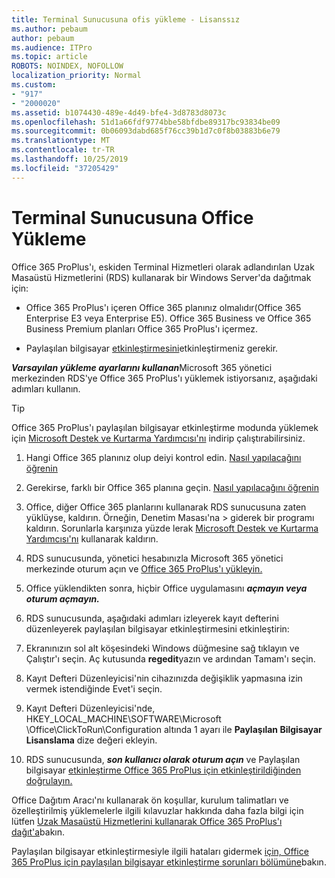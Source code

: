 ```yaml
---
title: Terminal Sunucusuna ofis yükleme - Lisanssız
ms.author: pebaum
author: pebaum
ms.audience: ITPro
ms.topic: article
ROBOTS: NOINDEX, NOFOLLOW
localization_priority: Normal
ms.custom:
- "917"
- "2000020"
ms.assetid: b1074430-489e-4d49-bfe4-3d8783d8073c
ms.openlocfilehash: 51d1a66fdf9774bbe58bfdbe89317bc93834be09
ms.sourcegitcommit: 0b06093dabd685f76cc39b1d7c0f8b03883b6e79
ms.translationtype: MT
ms.contentlocale: tr-TR
ms.lasthandoff: 10/25/2019
ms.locfileid: "37205429"
---
```

# <a name="installing-office-on-a-terminal-server"></a>Terminal Sunucusuna Office Yükleme

Office 365 ProPlus'ı, eskiden Terminal Hizmetleri olarak adlandırılan Uzak Masaüstü Hizmetlerini (RDS) kullanarak bir Windows Server'da dağıtmak için:
  
- Office 365 ProPlus'ı içeren Office 365 planınız olmalıdır(Office 365 Enterprise E3 veya Enterprise E5). Office 365 Business ve Office 365 Business Premium planları Office 365 ProPlus'ı içermez.

- Paylaşılan bilgisayar [etkinleştirmesini](https://docs.microsoft.com/DeployOffice/overview-of-shared-computer-activation-for-office-365-proplus)etkinleştirmeniz gerekir.

***Varsayılan yükleme ayarlarını kullanan***Microsoft 365 yönetici merkezinden RDS'ye Office 365 ProPlus'ı yüklemek istiyorsanız, aşağıdaki adımları kullanın.

> [!TIP]
> Office 365 ProPlus'ı paylaşılan bilgisayar etkinleştirme modunda yüklemek için [Microsoft Destek ve Kurtarma Yardımcısı'nı](https://aka.ms/SaRA_OfficeSCA_M365Portal) indirip çalıştırabilirsiniz.
  
1. Hangi Office 365 planınız olup deiyi kontrol edin. [Nasıl yapılacağını öğrenin](https://docs.microsoft.com/office365/admin/admin-overview/what-subscription-do-i-have)

2. Gerekirse, farklı bir Office 365 planına geçin. [Nasıl yapılacağını öğrenin](https://docs.microsoft.com/office365/admin/subscriptions-and-billing/switch-to-a-different-plan)

3. Office, diğer Office 365 planlarını kullanarak RDS sunucusuna zaten yüklüyse, kaldırın. Örneğin, Denetim Masası'na \> giderek bir programı kaldırın. Sorunlarla karşınıza yüzde lerak [Microsoft Destek ve Kurtarma Yardımcısı'nı](https://aka.ms/SARA-OfficeUninstall-Alchemy) kullanarak kaldırın.

4. RDS sunucusunda, yönetici hesabınızla Microsoft 365 yönetici merkezinde oturum açın ve [Office 365 ProPlus'ı yükleyin.](https://portal.office.com/OLS/MySoftware.aspx)

5. Office yüklendikten sonra, hiçbir Office uygulamasını ***açmayın veya oturum açmayın.***

6. RDS sunucusunda, aşağıdaki adımları izleyerek kayıt defterini düzenleyerek paylaşılan bilgisayar etkinleştirmesini etkinleştirin:

1. Ekranınızın sol alt köşesindeki Windows düğmesine sağ tıklayın ve Çalıştır'ı seçin. Aç kutusunda **regedit**yazın ve ardından Tamam'ı seçin.

2. Kayıt Defteri Düzenleyicisi'nin cihazınızda değişiklik yapmasına izin vermek istendiğinde Evet'i seçin.

3. Kayıt Defteri Düzenleyicisi'nde, HKEY_LOCAL_MACHINE\SOFTWARE\Microsoft \Office\ClickToRun\Configuration altında 1 ayarı ile **Paylaşılan Bilgisayar Lisanslama** dize değeri ekleyin.

7. RDS sunucusunda, ***son kullanıcı olarak oturum açın*** ve Paylaşılan bilgisayar [etkinleştirme Office 365 ProPlus için etkinleştirildiğinden doğrulayın.](https://docs.microsoft.com/DeployOffice/troubleshoot-issues-with-shared-computer-activation-for-office-365-proplus#verify-that-activation-for-office-365-proplus-succeeded)

Office Dağıtım Aracı'nı kullanarak ön koşullar, kurulum talimatları ve özelleştirilmiş yüklemelerle ilgili kılavuzlar hakkında daha fazla bilgi için lütfen [Uzak Masaüstü Hizmetlerini kullanarak Office 365 ProPlus'ı dağıt'a](https://docs.microsoft.com/DeployOffice/deploy-office-365-proplus-by-using-remote-desktop-services)bakın.
  
Paylaşılan bilgisayar etkinleştirmesiyle ilgili hataları gidermek [için, Office 365 ProPlus için paylaşılan bilgisayar etkinleştirme sorunları bölümüne](https://docs.microsoft.com/DeployOffice/troubleshoot-issues-with-shared-computer-activation-for-office-365-proplus)bakın.
  